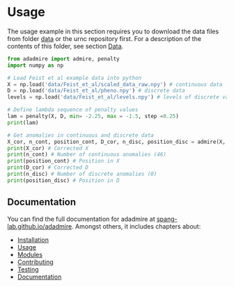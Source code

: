 # Usage

The usage example in this section requires you to download the data files from folder [data](https://github.com/spang-lab/adadmire/tree/main/data) or the urnc repository first. For a description of the contents of this folder, see section [Data](#data).

```python
from adadmire import admire, penalty
import numpy as np

# Load Feist et al example data into python
X = np.load('data/Feist_et_al/scaled_data_raw.npy') # continuous data
D = np.load('data/Feist_et_al/pheno.npy') # discrete data
levels = np.load('data/Feist_et_al/levels.npy') # levels of discrete variables

# Define lambda sequence of penalty values
lam = penalty(X, D, min= -2.25, max = -1.5, step =0.25)
print(lam)

# Get anomalies in continuous and discrete data
X_cor, n_cont, position_cont, D_cor, n_disc, position_disc = admire(X, D, levels, lam)
print(X_cor) # Corrected X
print(n_cont) # Number of continuous anomalies (46)
print(position_cont) # Position in X
print(D_cor) # Corrected D
print(n_disc) # Number of discrete anomalies (0)
print(position_disc) # Position in D
```

## Documentation

You can find the full documentation for adadmire at [spang-lab.github.io/adadmire](https://spang-lab.github.io/adadmire/). Amongst others, it includes chapters about:

- [Installation](https://spang-lab.github.io/adadmire/installation.html)
- [Usage](https://spang-lab.github.io/adadmire/usage.html)
- [Modules](https://spang-lab.github.io/adadmire/modules.html)
- [Contributing](https://spang-lab.github.io/adadmire/contributing.html)
- [Testing](https://spang-lab.github.io/adadmire/testing.html)
- [Documentation](https://spang-lab.github.io/adadmire/documentation.html)
